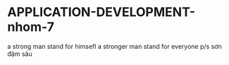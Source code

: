 # APPLICATION-DEVELOPMENT-nhom-7
a strong man stand for himsefl a stronger man stand for everyone 
                                 p/s sơn đậm sâu
